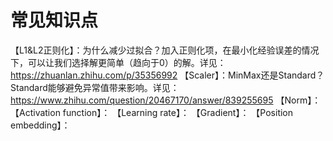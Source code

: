 # 常见知识点

【L1&L2正则化】：为什么减少过拟合？加入正则化项，在最小化经验误差的情况下，可以让我们选择解更简单（趋向于0）的解。详见：https://zhuanlan.zhihu.com/p/35356992 
【Scaler】：MinMax还是Standard？Standard能够避免异常值带来影响。详见：https://www.zhihu.com/question/20467170/answer/839255695
【Norm】：
【Activation function】：
【Learning rate】：
【Gradient】：
【Position embedding】：

